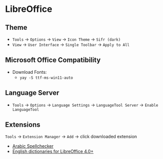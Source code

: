 # LibreOffice

## Theme

- `Tools` -> `Options` -> `View` -> `Icon Theme` -> `Sifr (dark)`
- `View` -> `User Interface` -> `Single Toolbar` -> `Apply to All`

## Microsoft Office Compatibility

- Download Fonts:
  - `yay -S ttf-ms-win11-auto`

## Language Server

- `Tools` -> `Options` -> `Language Settings` -> `LanguageTool Server` -> `Enable LanguageTool`

## Extensions

`Tools` -> `Extension Manager` -> `Add` -> click downloaded extension

- [Arabic Spellchecker](https://extensions.libreoffice.org/en/extensions/show/arabic-spell-checker)
- [English dictionaries for LibreOffice 4.0+](https://extensions.libreoffice.org/en/extensions/show/english-dictionaries)
